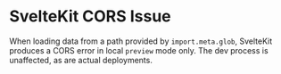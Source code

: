 # SvelteKit CORS Issue

When loading data from a path provided by `import.meta.glob`, SvelteKit produces a CORS error in local `preview` mode only. The dev process is unaffected, as are actual deployments.
